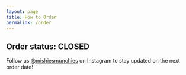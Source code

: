 ```yaml
---
layout: page
title: How to Order
permalink: /order
---
```


## Order status: CLOSED
Follow us [@mishiesmunchies](https://www.instagram.com/mishiesmunchies/) on Instagram to stay updated on the next order date!

